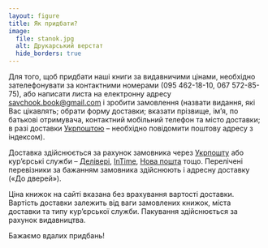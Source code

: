 ```yaml
---
layout: figure
title: Як придбати?
image:
  file: stanok.jpg
  alt: Друкарський верстат
  hide_borders: true
---
```


Для того, щоб придбати наші книги за видавничими цінами, необхідно зателефонувати
за контактними номерами (095 462-18-10, 067 572-85-75), або написати листа на електронну адресу <savchook.book@gmail.com> і зробити замовлення (назвати видання, які Вас цікавлять; обрати форму доставки; вказати прізвище, ім’я, по батькові отримувача, контактний мобільний телефон та місто доставки; в разі доставки [Укрпоштою](http://ukrposhta.ua/) – необхідно повідомити поштову адресу з індексом).

Доставка здійснюється за рахунок замовника через [Укрпошту](http://ukrposhta.ua/) або кур’єрські служби – [Делівері](http://www.delivery-auto.com/uk-ua/),
[InTime](http://www.intime.ua/?lang=ukr), [Нова пошта](http://novaposhta.ua/uk) тощо. Перелічені перевізники за бажанням замовника здійснюють і адресну доставку («До дверей»).

Ціна книжок на сайті вказана без врахування вартості доставки. Вартість доставки залежить від ваги замовлених книжок, міста доставки та типу кур’єрської служби. Пакування здійснюється за рахунок видавництва.

Бажаємо вдалих придбань!
